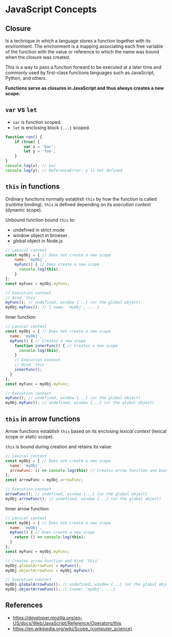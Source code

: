 # JavaScript Concepts
## Closure
Is a technique in which a language stores a function together with its
environment. The environment is a mapping associating each free variable of
the function with the value or reference to which the name was bound when the
closure was created.

This is a way to pass a function forward to be executed at a later time and
commonly used by first-class functions languages such as JavaScript, Python,
and others.

**Functions serve as closures in JavaScript and thus always creates a new scope.**

## `var` vs `let`
* `var` is function scoped.
* `let` is enclosing block `{...}` scoped.

```javascript
function run() {
    if (true) {
        var x = 'bar';
        let y = 'foo';
    }
}
console.log(x); // bar
console.log(y); // ReferenceError: y is not defined
```

## `this` in functions
Ordinary functions normally establish `this` by how the function is called (runtime binding).
`this` is defined depending on its _execution context_ (dynamic scope).

Unbound function bound `this` to:
* undefined in strict mode
* window object in browser
* global object in Node.js

```javascript
// Lexical context
const myObj = { // Does not create a new scope
    name: 'myObj',
    myFunc() { // Does create a new scope
      console.log(this);
    }
};
const myFunc = myObj.myFunc;

// Execution context
// Bind 'this'
myFunc(); // undefined, window {...} (or the global object)
myObj.myFunc(); // { name: 'myObj', ... }
```

Inner function:
```javascript
// Lexical context
const myObj = { // Does not create a new scope
  name: 'myObj',
  myFunc() { // Creates a new scope
    function innerFunc() { // Creates a new scope
      console.log(this);
    }
    // Execution context
    // Bind 'this'
    innerFunc();
  }
};
const myFunc = myObj.myFunc;

// Execution context
myFunc(); // undefined, window {...} (or the global object)
myObj.myFunc(); // undefined, window {...} (or the global object)
```

## `this` in arrow functions
Arrow functions establish `this` based on its enclosing _lexical context_
(lexical scope or static scope).

`this` is bound during creation and retains its value:
```javascript
// Lexical context
const myObj = { // Does not create a new scope
  name: 'myObj',
  arrowFunc: () => console.log(this) // Creates arrow function and bound 'this' 
};
const arrowFunc = myObj.arrowFunc;

// Execution context
arrowFunc(); // undefined, window {...} (or the global object)
myObj.arrowFunc(); // undefined, window {...} (or the global object)
```

Inner arrow function:
```javascript
// Lexical context
const myObj = { // Does not create a new scope
  name: 'myObj',
  myFunc() { // Does create a new scope
    return () => console.log(this);
  }
};
const myFunc = myObj.myFunc;

// Creates arrow function and bind 'this' 
myObj.globalArrowFunc = myFunc();
myObj.objectArrowFunc = myObj.myFunc();

// Execution context
myObj.globalArrowFunc(); // undefined, window {...} (or the global object)
myObj.objectArrowFunc(); // {name: 'myObj', ...}
```

## References
* https://developer.mozilla.org/en-US/docs/Web/JavaScript/Reference/Operators/this
* https://en.wikipedia.org/wiki/Scope_(computer_science)
